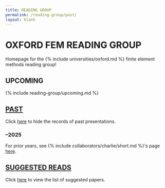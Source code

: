 ```yaml
---
title: READING GROUP
permalink: /reading-group/past/
layout: blank
---
```


# OXFORD FEM READING GROUP

Homepage for the {% include universities/oxford.md %} finite element methods reading group!

## UPCOMING

{% include reading-group/upcoming.md %}

## [PAST](/reading-group/)

Click [here](/reading-group/) to hide the records of past presentations.

### –2025

For prior years, see {% include collaborators/charlie/short.md %}'s page [here](https://sites.google.com/view/charlieparker2/oxford-fem-reading-group).

## [SUGGESTED READS](/reading-group/suggested/)

Click [here](/reading-group/suggested/) to view the list of suggested papers.
